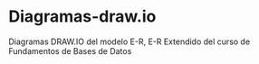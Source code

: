 # Diagramas-draw.io
Diagramas DRAW.IO del modelo E-R, E-R Extendido del curso de Fundamentos de Bases de Datos
